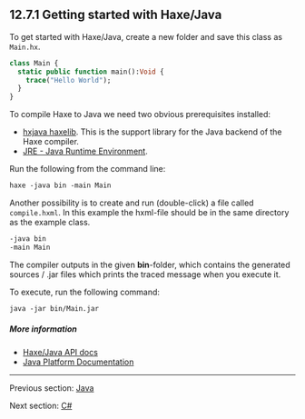 ## 12.7.1 Getting started with Haxe/Java

To get started with Haxe/Java, create a new folder and save this class as `Main.hx`.

```haxe
class Main {
  static public function main():Void {
    trace("Hello World");
  }
}
```

To compile Haxe to Java we need two obvious prerequisites installed:

* [hxjava haxelib](http://lib.haxe.org/p/hxjava). This is the support library for the Java backend of the Haxe compiler.
* [JRE - Java Runtime Environment](https://java.com/download/).

Run the following from the command line:

```haxe
haxe -java bin -main Main
```

Another possibility is to create and run (double-click) a file called `compile.hxml`. In this example the hxml-file should be in the same directory as the example class.

```haxe
-java bin
-main Main
```

The compiler outputs in the given **bin**-folder, which contains the generated sources / .jar files which prints the traced message when you execute it. 

To execute, run the following command:

```haxe
java -jar bin/Main.jar
```

##### More information

* [Haxe/Java API docs](https://api.haxe.org/java/)
* [Java Platform Documentation](https://docs.oracle.com/javase/)

---

Previous section: [Java](target-java.md)

Next section: [C#](target-cs.md)